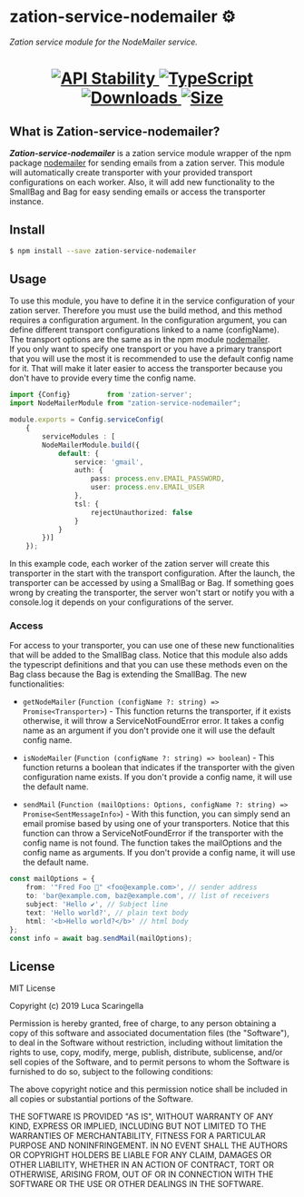 # zation-service-nodemailer ⚙️
*Zation service module for the NodeMailer service.*
<h1 align="center">  
  <!-- Stability -->
  <a href="https://nodejs.org/api/documentation.html#documentation_stability_index">
    <img src="https://img.shields.io/badge/stability-stable-brightgreen.svg" alt="API Stability"/>
  </a>
  <!-- TypeScript -->
  <a href="http://typescriptlang.org">
    <img src="https://img.shields.io/badge/%3C%2F%3E-typescript-blue.svg" alt="TypeScript"/>
  </a>    
  <!-- Downloads -->
  <a href="https://npmjs.org/package/zation-service-mysql">
    <img src="https://img.shields.io/npm/dm/zation-service-mysql.svg" alt="Downloads"/>
  </a> 
  <!-- Size -->
  <a href="https://npmjs.org/package/zation-service-mysql">
      <img src="https://img.shields.io/bundlephobia/min/zation-service-mysql.svg" alt="Size"/>
  </a>  
</h1>

## What is Zation-service-nodemailer?
***Zation-service-nodemailer*** is a zation service module wrapper of the npm package [nodemailer](https://www.npmjs.com/package/nodemailer) for sending emails from a zation server.
This module will automatically create transporter with your provided transport configurations on each worker. 
Also, it will add new functionality to the SmallBag and Bag for easy sending emails or access the transporter instance.

## Install

```bash
$ npm install --save zation-service-nodemailer
```

## Usage

To use this module, you have to define it in the service configuration of your zation server. 
Therefore you must use the build method, and this method requires a configuration argument. 
In the configuration argument, you can define different transport configurations linked to a name (configName). 
The transport options are the same as in the npm module [nodemailer](https://www.npmjs.com/package/nodemailer).  
If you only want to specify one transport or 
you have a primary transport that you will use the most it is recommended to use the default config name for it.
That will make it later easier to access the transporter because you don't have to provide every time the config name.

```typescript
import {Config}         from 'zation-server';
import NodeMailerModule from "zation-service-nodemailer";

module.exports = Config.serviceConfig(
    { 
        serviceModules : [
        NodeMailerModule.build({
            default: {
                service: 'gmail',
                auth: {
                    pass: process.env.EMAIL_PASSWORD,
                    user: process.env.EMAIL_USER
                },
                tsl: {
                    rejectUnauthorized: false
                }
            }
        })]
    });
```
In this example code, each worker of the zation server will create this transporter in the start with the transport configuration. 
After the launch, the transporter can be accessed by using a SmallBag or Bag. 
If something goes wrong by creating the transporter, the server won't start or notify you with a console.log it depends on your configurations of the server.

### Access 
For access to your transporter, you can use one of these new functionalities that will be added to the SmallBag class. 
Notice that this module also adds the typescript definitions and 
that you can use these methods even on the Bag class because the Bag is extending the SmallBag.
The new functionalities:

* `getNodeMailer` (`Function (configName ?: string) => Promise<Transporter>`) - This function returns the transporter, if it exists otherwise, it will throw a ServiceNotFoundError error. 
It takes a config name as an argument if you don't provide one it will use the default config name. 
                                
* `isNodeMailer` (`Function (configName ?: string) => boolean`) - This function returns a boolean that indicates if the transporter with the given configuration name exists. 
If you don't provide a config name, it will use the default name.

* `sendMail` (`Function (mailOptions: Options, configName ?: string) => Promise<SentMessageInfo>`) - With this function, you can simply send an email promise based by using one of your transporters.
Notice that this function can throw a ServiceNotFoundError if the transporter with the config name is not found.
The function takes the mailOptions and the config name as arguments.
If you don't provide a config name, it will use the default name.
```typescript
const mailOptions = {
    from: '"Fred Foo 👻" <foo@example.com>', // sender address
    to: 'bar@example.com, baz@example.com', // list of receivers
    subject: 'Hello ✔', // Subject line
    text: 'Hello world?', // plain text body
    html: '<b>Hello world?</b>' // html body
};
const info = await bag.sendMail(mailOptions);
```

## License

MIT License

Copyright (c) 2019 Luca Scaringella

Permission is hereby granted, free of charge, to any person obtaining a copy
of this software and associated documentation files (the "Software"), to deal
in the Software without restriction, including without limitation the rights
to use, copy, modify, merge, publish, distribute, sublicense, and/or sell
copies of the Software, and to permit persons to whom the Software is
furnished to do so, subject to the following conditions:

The above copyright notice and this permission notice shall be included in all
copies or substantial portions of the Software.

THE SOFTWARE IS PROVIDED "AS IS", WITHOUT WARRANTY OF ANY KIND, EXPRESS OR
IMPLIED, INCLUDING BUT NOT LIMITED TO THE WARRANTIES OF MERCHANTABILITY,
FITNESS FOR A PARTICULAR PURPOSE AND NONINFRINGEMENT. IN NO EVENT SHALL THE
AUTHORS OR COPYRIGHT HOLDERS BE LIABLE FOR ANY CLAIM, DAMAGES OR OTHER
LIABILITY, WHETHER IN AN ACTION OF CONTRACT, TORT OR OTHERWISE, ARISING FROM,
OUT OF OR IN CONNECTION WITH THE SOFTWARE OR THE USE OR OTHER DEALINGS IN THE
SOFTWARE.                                                  
